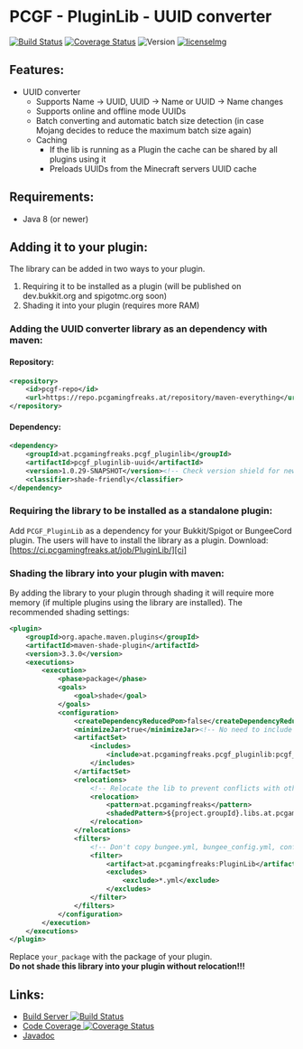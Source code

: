[ci]: https://ci.pcgamingfreaks.at/job/PluginLib/
[ciImg]: https://ci.pcgamingfreaks.at/job/PluginLib/badge/icon
[versionImg]: https://img.shields.io/maven-metadata/v?color=blue&label=version&metadataUrl=https%3A%2F%2Frepo.pcgamingfreaks.at%2Frepository%2Fmaven-snapshots%2Fat%2Fpcgamingfreaks%2FPluginLib%2Fmaven-metadata.xml
[coverageImg]:https://coveralls.io/repos/github/GeorgH93/PCGF_PluginLib/badge.svg
[coverage]: https://coveralls.io/github/GeorgH93/PCGF_PluginLib
[license]: https://github.com/GeorgH93/PCGF_PluginLib/blob/master/LICENSE
[licenseImg]: https://img.shields.io/github/license/GeorgH93/PCGF_PluginLib.svg
[javadoc]: https://ci.pcgamingfreaks.at/job/PluginLib/javadoc/

# PCGF - PluginLib - UUID converter

[![Build Status][ciImg]][ci] [![Coverage Status][coverageImg]][coverage] ![Version][versionImg] [![licenseImg]][license]

## Features:
* UUID converter
  * Supports Name -> UUID, UUID -> Name or UUID -> Name changes
  * Supports online and offline mode UUIDs
  * Batch converting and automatic batch size detection (in case Mojang decides to reduce the maximum batch size again)
  * Caching
    * If the lib is running as a Plugin the cache can be shared by all plugins using it
    * Preloads UUIDs from the Minecraft servers UUID cache

## Requirements:
* Java 8 (or newer)

## Adding it to your plugin:
The library can be added in two ways to your plugin.
1. Requiring it to be installed as a plugin (will be published on dev.bukkit.org and spigotmc.org soon)
2. Shading it into your plugin (requires more RAM)

### Adding the UUID converter library as an dependency with maven:
#### Repository:
```xml
<repository>
	<id>pcgf-repo</id>
	<url>https://repo.pcgamingfreaks.at/repository/maven-everything</url>
</repository>
```

#### Dependency:
```xml
<dependency>
 	<groupId>at.pcgamingfreaks.pcgf_pluginlib</groupId>
 	<artifactId>pcgf_pluginlib-uuid</artifactId>
 	<version>1.0.29-SNAPSHOT</version><!-- Check version shield for newest version -->
 	<classifier>shade-friendly</classifier>
</dependency>
```

### Requiring the library to be installed as a standalone plugin:
Add `PCGF_PluginLib` as a dependency for your Bukkit/Spigot or BungeeCord plugin.
The users will have to install the library as a plugin. Download: [https://ci.pcgamingfreaks.at/job/PluginLib/][ci]

### Shading the library into your plugin with maven:
By adding the library to your plugin through shading it will require more memory (if multiple plugins using the library are installed).
The recommended shading settings:
```xml
<plugin>
    <groupId>org.apache.maven.plugins</groupId>
    <artifactId>maven-shade-plugin</artifactId>
    <version>3.3.0</version>
    <executions>
        <execution>
            <phase>package</phase>
            <goals>
                <goal>shade</goal>
            </goals>
            <configuration>
                <createDependencyReducedPom>false</createDependencyReducedPom>
                <minimizeJar>true</minimizeJar><!-- No need to include everything if you are only using some of the features -->
                <artifactSet>
                    <includes>
                        <include>at.pcgamingfreaks.pcgf_pluginlib:pcgf_pluginlib-uuid</include>
                    </includes>
                </artifactSet>
                <relocations>
                    <!-- Relocate the lib to prevent conflicts with other plugins using it -->
                    <relocation>
                        <pattern>at.pcgamingfreaks</pattern>
                        <shadedPattern>${project.groupId}.libs.at.pcgamingfreaks</shadedPattern>
                    </relocation>
                </relocations>
                <filters>
                    <!-- Don't copy bungee.yml, bungee_config.yml, config.yml and plugin.yml to prevent conflicts with your plugin -->
                    <filter>
                        <artifact>at.pcgamingfreaks:PluginLib</artifact>
                        <excludes>
                            <exclude>*.yml</exclude>
                        </excludes>
                    </filter>
                </filters>
            </configuration>
        </execution>
    </executions>
</plugin>
```
Replace `your_package` with the package of your plugin.  
**Do not shade this library into your plugin without relocation!!!**

## Links:
* [Build Server ![Build Status][ciImg]][ci]
* [Code Coverage ![Coverage Status][coverageImg]][coverage]
* [Javadoc][javadoc]
